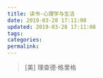 ```yaml
---
title: 读书·心理学与生活
date: 2019-03-28 17:11:08
updated: 2019-03-28 17:11:08
tags:
categories:
permalink:
---
```


> [美] 理查德·格里格